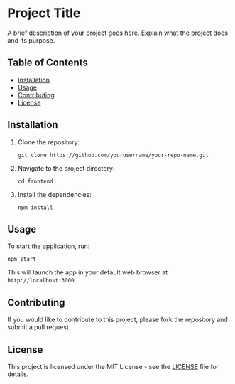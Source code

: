 # Project Title

A brief description of your project goes here. Explain what the project does and its purpose.

## Table of Contents

- [Installation](#installation)
- [Usage](#usage)
- [Contributing](#contributing)
- [License](#license)

## Installation

1. Clone the repository:
   ```
   git clone https://github.com/yourusername/your-repo-name.git
   ```
2. Navigate to the project directory:
   ```
   cd frontend
   ```
3. Install the dependencies:
   ```
   npm install
   ```

## Usage

To start the application, run:
```
npm start
```
This will launch the app in your default web browser at `http://localhost:3000`.

## Contributing

If you would like to contribute to this project, please fork the repository and submit a pull request.

## License

This project is licensed under the MIT License - see the [LICENSE](LICENSE) file for details.